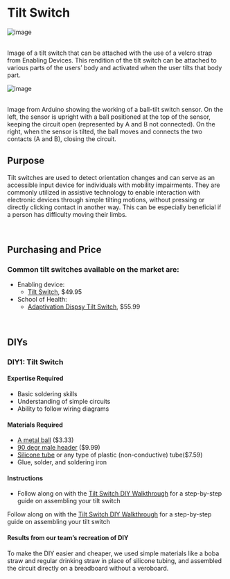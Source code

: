 # Tilt Switch
![image](https://github.com/user-attachments/assets/2e7ea43e-003e-4798-a2f2-1dd65c5e2a08)

<br>
Image of a tilt switch that can be attached with the use of a velcro strap from Enabling Devices. This rendition of the tilt switch can be attached to various parts of the users’ body and activated when the user tilts that body part. 


![image](https://github.com/user-attachments/assets/4480cb81-4447-4bd1-8bfb-38cb2c80d80f)

<br> 
Image from Arduino showing the working of a ball-tilt switch sensor. On the left, the sensor is upright with a ball positioned at the top of the sensor, keeping the circuit open (represented by A and B not connected). On the right, when the sensor is tilted, the ball moves and connects the two contacts (A and B), closing the circuit. 


## Purpose

Tilt switches are used to detect orientation changes and can serve as an accessible input device for individuals with mobility impairments. They are commonly utilized in assistive technology to enable interaction with electronic devices through simple tilting motions, without pressing or directly clicking contact in another way. This can be especially beneficial if a person has difficulty moving their limbs.

<br>

## Purchasing and Price

### Common tilt switches available on the market are:

* Enabling device:  
  * [Tilt Switch](https://enablingdevices.com/product/tilt-switch/?srsltid=AfmBOopQSjju1NKjWzchuw42xmDl3LrgsQwytpzV_RaN-MgDI75O8wGJ), $49.95  
* School of Health:  
  * [Adaptivation Dispsy Tilt Switch](https://www.schoolhealth.com/adaptivation-dipsy-tilt-sensitive-switch), $55.99

<br>

## DIYs

### DIY1: Tilt Switch

#### Expertise Required

* Basic soldering skills  
* Understanding of simple circuits  
* Ability to follow wiring diagrams

#### Materials Required

* [A metal ball](https://www.amazon.com/dp/B0B28WJG74) ($3.33)  
* [90 degr male header](https://amazon.com/dp/B07DRDZ18M) ($9.99)  
* [Silicone tube](https://amazon.com/dp/B08JQQ71TW) or any type of plastic (non-conductive) tube($7.59)  
* Glue, solder, and soldering iron

#### Instructions

* Follow along on with the [Tilt Switch DIY Walkthrough](https://www.instructables.com/Build-your-own-tilt-switch/) for a step-by-step guide on assembling your tilt switch

Follow along on with the [Tilt Switch DIY Walkthrough](https://www.instructables.com/Build-your-own-tilt-switch/) for a step-by-step guide on assembling your tilt switch

#### Results from our team’s recreation of DIY
To make the DIY easier and cheaper, we used simple materials like a boba straw and regular drinking straw in place of silicone tubing, and assembled the circuit directly on a breadboard without a veroboard. 
